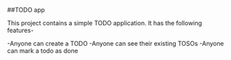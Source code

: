 ##TODO app

This project contains a simple TODO application.
It has the following features-

-Anyone can create a TODO 
-Anyone can see their existing TOSOs
-Anyone can mark a todo as done 
  
